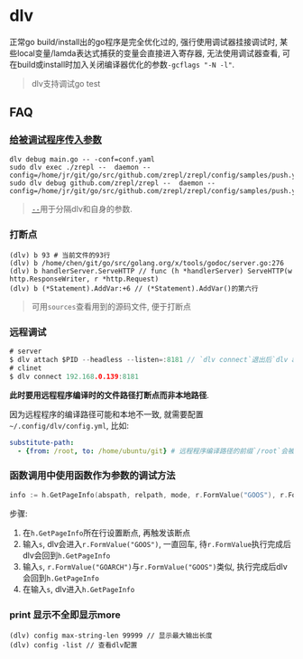 # dlv
正常go build/install出的go程序是完全优化过的, 强行使用调试器挂接调试时, 某些local变量/lamda表达式捕获的变量会直接进入寄存器, 无法使用调试器查看, 可在build或install时加入关闭编译器优化的参数`-gcflags "-N -l"`.

> dlv支持调试go test

## FAQ
### [给被调试程序传入参数](https://github.com/go-delve/delve/issues/562)
```
dlv debug main.go -- -conf=conf.yaml
sudo dlv exec ./zrepl --  daemon --config=/home/jr/git/go/src/github.com/zrepl/zrepl/config/samples/push.yml
sudo dlv debug github.com/zrepl/zrepl --  daemon --config=/home/jr/git/go/src/github.com/zrepl/zrepl/config/samples/push.yml
```
> [`--`](https://stackoverflow.com/questions/39779238/using-delve-with-subcommand-and-flags)用于分隔dlv和自身的参数.

### 打断点
```
(dlv) b 93 # 当前文件的93行
(dlv) b /home/chen/git/go/src/golang.org/x/tools/godoc/server.go:276
(dlv) b handlerServer.ServeHTTP // func (h *handlerServer) ServeHTTP(w http.ResponseWriter, r *http.Request)
(dlv) b (*Statement).AddVar:+6 // (*Statement).AddVar()的第六行
```

> 可用`sources`查看用到的源码文件, 便于打断点

### 远程调试
```go
# server
$ dlv attach $PID --headless --listen=:8181 // `dlv connect`退出后`dlv attach`才允许退出
# clinet
$ dlv connect 192.168.0.139:8181
```

**此时要用远程程序编译时的文件路径打断点而非本地路径**.

因为远程程序的编译路径可能和本地不一致, 就需要配置`~/.config/dlv/config.yml`, 比如:
```yaml
substitute-path:
  - {from: /root, to: /home/ubuntu/git} # 远程程序编译路径的前缀`/root`会被替换成本地的`/home/ubuntu/git`
```

### 函数调用中使用函数作为参数的调试方法
```go
info := h.GetPageInfo(abspath, relpath, mode, r.FormValue("GOOS"), r.FormValue("GOARCH"))
```

步骤:
1. 在`h.GetPageInfo`所在行设置断点, 再触发该断点
1. 输入`s`, dlv会进入`r.FormValue("GOOS")`, 一直回车, 待`r.FormValue`执行完成后dlv会回到`h.GetPageInfo`
1. 输入`s`, `r.FormValue("GOARCH")`与`r.FormValue("GOOS")`类似, 执行完成后dlv会回到`h.GetPageInfo`
1. 在输入`s`, dlv进入`h.GetPageInfo`

### print 显示不全即显示more
```
(dlv) config max-string-len 99999 // 显示最大输出长度
(dlv) config -list // 查看dlv配置
```

